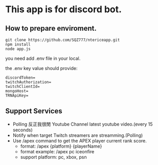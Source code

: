 # This app is for discord bot.

## How to prepare enviroment.

```command
git clone https://github.com/SQZ777/ntericeapp.git
npm install
node app.js
```
you need add .env file in your local.

the .env key value should provide:

```
discordToken=
twitchAuthorization=
twitchClientId=
mongoHost=
TRNApiKey=
```

## Support Services

- Polling 反正我很閒 Youtube Channel latest youtube video.(every 15 seconds)
- Notify when target Twitch streamers are streamming.(Polling)
- Use /apex command to get the APEX player current rank score.
    - format: /apex {platform} {playerName}
    - format example: /apex pc iceonfire
    - support platform: pc, xbox, psn
